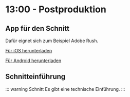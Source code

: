# 13:00 - Postproduktion 

## App für den Schnitt 
Dafür eignet sich zum Beispiel Adobe Rush.

[Für iOS herunterladen](https://apps.apple.com/de/app/adobe-premiere-rush-für-video/id1188753863)

[Für Android herunterladen](https://play.google.com/store/apps/details?id=com.adobe.premiererush.videoeditor&hl=de&gl=US)

## Schnitteinführung

::: warning Schnitt
Es gibt eine technische Einführung.
:::

